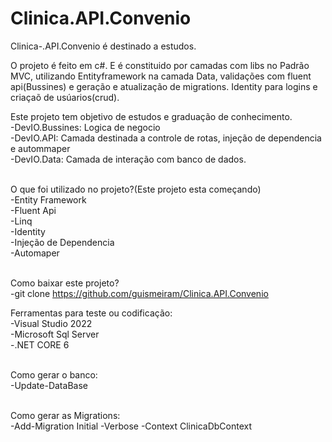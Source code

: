 # Clinica.API.Convenio
Clinica-.API.Convenio é destinado a estudos.<br>

O projeto é feito em c#. E é constituido por camadas com libs no Padrão MVC, utilizando Entityframework na camada Data, validações com fluent api(Bussines) e geração e atualização de migrations. Identity para logins e criaçaõ de usúarios(crud).<br>

Este projeto tem objetivo de estudos e graduação de conhecimento.<br>
-DevIO.Bussines: Logica de negocio<br>
-DevIO.API: Camada destinada a controle de rotas, injeção de dependencia e autommaper<br>
-DevIO.Data: Camada de interação com banco de dados.<br><br>

O que foi utilizado no projeto?(Este projeto esta começando)<br>
-Entity Framework<br>
-Fluent Api<br>
-Linq<br>
-Identity<br>
-Injeção de Dependencia<br>
-Automaper<br><br>

Como baixar este projeto?<br>
-git clone https://github.com/guismeiram/Clinica.API.Convenio<br>

Ferramentas para teste ou codificação:<br>
-Visual Studio 2022<br>
-Microsoft Sql Server<br>
-.NET CORE 6<br><br>

Como gerar o banco:<br>
-Update-DataBase<br><br>

Como gerar as Migrations:<br>
-Add-Migration Initial -Verbose -Context ClinicaDbContext<br>
